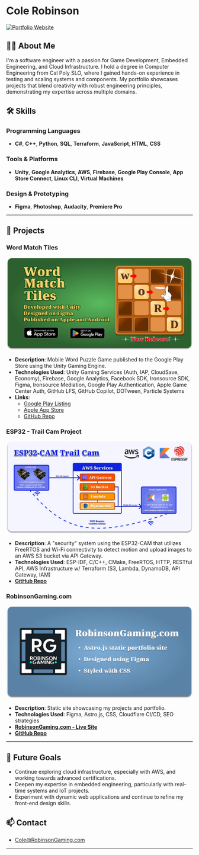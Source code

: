 # Cole Robinson

[![Portfolio Website](https://img.shields.io/badge/Portfolio-RobinsonGaming.com-blue)](https://www.robinsongaming.com)

## 👨‍💻 About Me
I'm a software engineer with a passion for Game Development, Embedded Engineering, and Cloud Infrastructure. I hold a degree in Computer Engineering from Cal Poly SLO, where I gained hands-on experience in testing and scaling systems and components. My portfolio showcases projects that blend creativity with robust engineering principles, demonstrating my expertise across multiple domains.

## 🛠 Skills
### Programming Languages
- **C#**, **C++**, **Python**, **SQL**, **Terraform**, **JavaScript**, **HTML**, **CSS**

### Tools & Platforms
- **Unity**, **Google Analytics**, **AWS**, **Firebase**, **Google Play Console**, **App Store Connect**, **Linux CLI**, **Virtual Machines**

### Design & Prototyping
- **Figma**, **Photoshop**, **Audacity**, **Premiere Pro**

---

## 🚀 Projects

### Word Match Tiles
<p>
  <img src="/Assets/word-match-tiles-feature-graphic.png" alt="Word Match Tiles" style="width: 512px; height: 250px; object-fit: cover;">
</p>

- **Description**: Mobile Word Puzzle Game published to the Google Play Store using the Unity Gaming Engine.
- **Technologies Used**: Unity Gaming Services (Auth, IAP, CloudSave, Economy), Firebase, Google Analytics, Facebook SDK, Ironsource SDK, Figma, Ironsource Mediation, Google Play Authentication, Apple Game Center Auth, GitHub LFS, GitHub Copilot, DOTween, Particle Systems
- **Links**:
  - [Google Play Listing](https://play.google.com/store/apps/details?id=com.robinson.wordmatchtiles)
  - [Apple App Store](https://apps.apple.com/us/app/word-match-tiles/id6477621209)
  - [GitHub Repo](https://github.com/crobin27/WordMatchTiles-Public)

### ESP32 - Trail Cam Project
<p>
  <img src="/Assets/ESP32.png" alt="ESP32 graphic" style="width: 512px; height: 250px; object-fit: cover;">
</p>

- **Description**: A "security" system using the ESP32-CAM that utilizes FreeRTOS and Wi-Fi connectivity to detect motion and upload images to an AWS S3 bucket via API Gateway.
- **Technologies Used**: ESP-IDF, C/C++, CMake, FreeRTOS, HTTP, RESTful API, AWS Infrastructure w/ Terraform (S3, Lambda, DynamoDB, API Gateway, IAM)
- **[GitHub Repo](https://github.com/crobin27/trail-cam-esp32)**

### RobinsonGaming.com
<p>
  <img src="/Assets/robinson-gaming-feature-graphic.png" alt="RobinsonGaming.com" style="width: 512px; height: 250px; object-fit: cover;">
</p>

- **Description**: Static site showcasing my projects and portfolio.
- **Technologies Used**: Figma, Astro.js, CSS, Cloudflare CI/CD, SEO strategies
- **[RobinsonGaming.com - Live Site](https://www.robinsongaming.com)**
- **[GitHub Repo](https://github.com/crobin27/robinson-gaming)**

---

## 🌱 Future Goals
- Continue exploring cloud infrastructure, especially with AWS, and working towards advanced certifications.
- Deepen my expertise in embedded engineering, particularly with real-time systems and IoT projects.
- Experiment with dynamic web applications and continue to refine my front-end design skills.

## 📫 Contact
- [Cole@RobinsonGaming.com](mailto:cole@robinsongaming.com)

---
